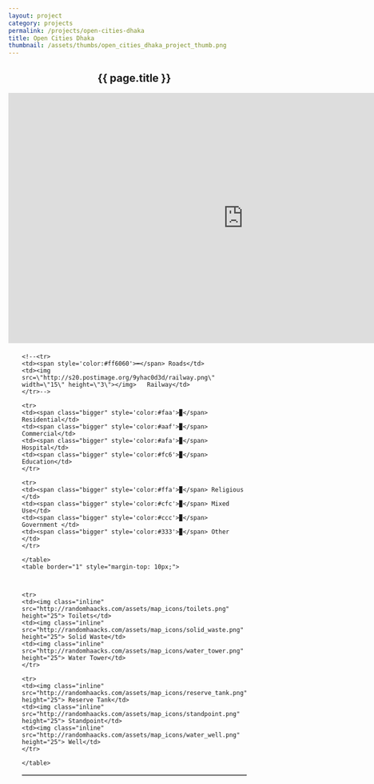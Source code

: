 ```yaml
---
layout: project
category: projects
permalink: /projects/open-cities-dhaka
title: Open Cities Dhaka
thumbnail: /assets/thumbs/open_cities_dhaka_project_thumb.png
---
```


<h2 style="text-align: center;">{{ page.title }}</h2>

<div style="width:940; display:block; vertical-align:top;">
	<iframe width='940' height='500' frameBorder='0' src='http://a.tiles.mapbox.com/v3/hot.open-cities-dhaka.html'></iframe>
</div>

<div style="width:450px; display:block; margin-top: 20px; margin-left: auto; margin-right: auto;">
	<table border="1">

	<!--<tr>
	<td><span style='color:#ff6060'>━</span> Roads</td>
	<td><img src=\"http://s20.postimage.org/9yhac0d3d/railway.png\" width=\"15\" height=\"3\"></img>   Railway</td>
	</tr>-->

	<tr>
	<td><span class="bigger" style='color:#faa'>▉</span> Residential</td>
	<td><span class="bigger" style='color:#aaf'>▉</span> Commercial</td>
	<td><span class="bigger" style='color:#afa'>▉</span> Hospital</td>
	<td><span class="bigger" style='color:#fc6'>▉</span> Education</td>
	</tr>

	<tr>
	<td><span class="bigger" style='color:#ffa'>▉</span> Religious </td>
	<td><span class="bigger" style='color:#cfc'>▉</span> Mixed Use</td>
	<td><span class="bigger" style='color:#ccc'>▉</span> Government </td>
	<td><span class="bigger" style='color:#333'>▉</span> Other </td>
	</tr>

	</table>
	<table border="1" style="margin-top: 10px;">



	<tr>
	<td><img class="inline" src="http://randomhaacks.com/assets/map_icons/toilets.png" height="25"> Toilets</td>
	<td><img class="inline" src="http://randomhaacks.com/assets/map_icons/solid_waste.png" height="25"> Solid Waste</td>
	<td><img class="inline" src="http://randomhaacks.com/assets/map_icons/water_tower.png" height="25"> Water Tower</td>
	</tr>

	<tr>
	<td><img class="inline" src="http://randomhaacks.com/assets/map_icons/reserve_tank.png" height="25"> Reserve Tank</td>
	<td><img class="inline" src="http://randomhaacks.com/assets/map_icons/standpoint.png" height="25"> Standpoint</td>
	<td><img class="inline" src="http://randomhaacks.com/assets/map_icons/water_well.png" height="25"> Well</td>
	</tr>

	</table>
</div>

